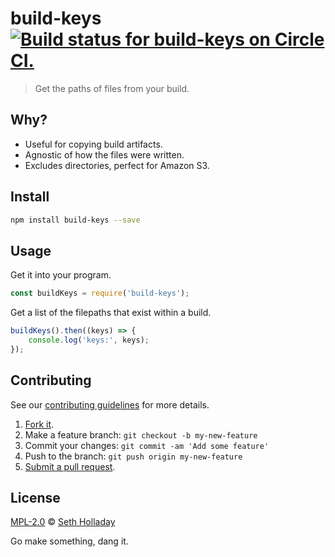 # build-keys [![Build status for build-keys on Circle CI.](https://img.shields.io/circleci/project/sholladay/build-keys/master.svg "Circle Build Status")](https://circleci.com/gh/sholladay/build-keys "Build Keys Builds")

> Get the paths of files from your build.

## Why?

 - Useful for copying build artifacts.
 - Agnostic of how the files were written.
 - Excludes directories, perfect for Amazon S3.

## Install

```sh
npm install build-keys --save
```

## Usage

Get it into your program.

```js
const buildKeys = require('build-keys');
```

Get a list of the filepaths that exist within a build.

```js
buildKeys().then((keys) => {
    console.log('keys:', keys);
});
```

## Contributing

See our [contributing guidelines](https://github.com/sholladay/build-keys/blob/master/CONTRIBUTING.md "The guidelines for participating in this project.") for more details.

1. [Fork it](https://github.com/sholladay/build-keys/fork).
2. Make a feature branch: `git checkout -b my-new-feature`
3. Commit your changes: `git commit -am 'Add some feature'`
4. Push to the branch: `git push origin my-new-feature`
5. [Submit a pull request](https://github.com/sholladay/build-keys/compare "Submit code to this project for review.").

## License

[MPL-2.0](https://github.com/sholladay/build-keys/blob/master/LICENSE "The license for build-keys.") © [Seth Holladay](http://seth-holladay.com "Author of build-keys.")

Go make something, dang it.
